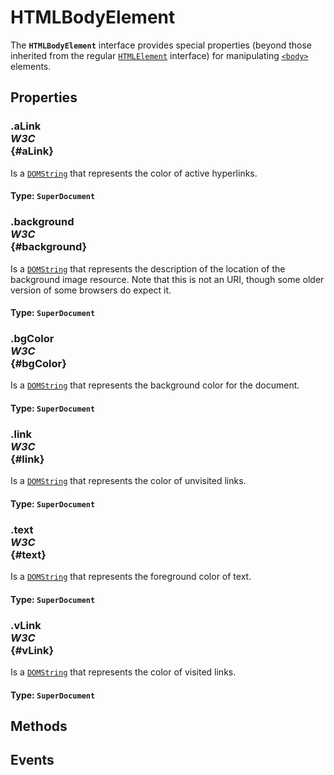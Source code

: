 # HTMLBodyElement

<div class='overview'>The <strong><code>HTMLBodyElement</code></strong> interface provides special properties (beyond those inherited from the regular <a href="/en-US/docs/Web/API/HTMLElement" title="The HTMLElement interface represents any HTML element. Some elements directly implement this interface, while others implement it via an interface that inherits it."><code>HTMLElement</code></a> interface) for manipulating <a href="/en-US/docs/Web/HTML/Element/body" title="The HTML <body> Element represents the content of an HTML&nbsp;document. There can be only one <body> element in a document."><code>&lt;body&gt;</code></a> elements.</div>

## Properties

### .aLink <div class="specs"><i>W3C</i></div> {#aLink}

Is a <a href="/en-US/docs/Web/API/DOMString" title="DOMString is a UTF-16 String. As JavaScript already uses such strings, DOMString is mapped directly to a String."><code>DOMString</code></a> that represents the color of active hyperlinks.

#### **Type**: `SuperDocument`

### .background <div class="specs"><i>W3C</i></div> {#background}

Is a <a href="/en-US/docs/Web/API/DOMString" title="DOMString is a UTF-16 String. As JavaScript already uses such strings, DOMString is mapped directly to a String."><code>DOMString</code></a> that represents the description of the location of the background image resource. Note that this is not an URI, though some older version of some browsers do expect it.

#### **Type**: `SuperDocument`

### .bgColor <div class="specs"><i>W3C</i></div> {#bgColor}

Is a <a href="/en-US/docs/Web/API/DOMString" title="DOMString is a UTF-16 String. As JavaScript already uses such strings, DOMString is mapped directly to a String."><code>DOMString</code></a> that represents the background color for the document.

#### **Type**: `SuperDocument`

### .link <div class="specs"><i>W3C</i></div> {#link}

Is a <a href="/en-US/docs/Web/API/DOMString" title="DOMString is a UTF-16 String. As JavaScript already uses such strings, DOMString is mapped directly to a String."><code>DOMString</code></a> that represents the color of unvisited links.

#### **Type**: `SuperDocument`

### .text <div class="specs"><i>W3C</i></div> {#text}

Is a <a href="/en-US/docs/Web/API/DOMString" title="DOMString is a UTF-16 String. As JavaScript already uses such strings, DOMString is mapped directly to a String."><code>DOMString</code></a> that represents the foreground color of text.

#### **Type**: `SuperDocument`

### .vLink <div class="specs"><i>W3C</i></div> {#vLink}

Is a <a href="/en-US/docs/Web/API/DOMString" title="DOMString is a UTF-16 String. As JavaScript already uses such strings, DOMString is mapped directly to a String."><code>DOMString</code></a> that represents the color of visited links.

#### **Type**: `SuperDocument`

## Methods

## Events
